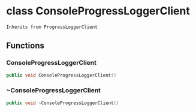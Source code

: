# class ConsoleProgressLoggerClient


```cpp
Inherits from ProgressLoggerClient
```



## Functions

### ConsoleProgressLoggerClient

```cpp
public void ConsoleProgressLoggerClient()
```


### ~ConsoleProgressLoggerClient

```cpp
public void ~ConsoleProgressLoggerClient()
```




